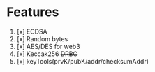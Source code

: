 # Features

1. [x] ECDSA
2. [x] Random bytes
3. [x] AES/DES for web3
4. [x] Keccak256 ~~DRBG~~
5. [x] keyTools(prvK/pubK/addr/checksumAddr) 
